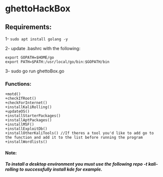 # ghettoHackBox

## Requirements:

1- `sudo apt install golang -y`

2- update .bashrc with the following:

	export GOPATH=$HOME/go
	export PATH=$PATH:/usr/local/go/bin:$GOPATH/bin
  
3- sudo go run ghettoBox.go
​
### Functions:
	+motd()
	+checkIfRoot()
	+checkForInternet()
	+installKaliRolling()
	+updateOS()
	+installStarterPackages()
	+installAptPackages()
	+installMSF()
	+installExploitDb()
	+installOtherKaliTools() //If theres a tool you'd like to add go to the function and add it to the list before running the program
	+installWordlists()
  
#### Note:
***To install a desktop environment you must use the following repo -t kali-rolling to successfully install kde for example.***
